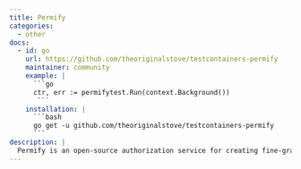 ```yaml
---
title: Permify
categories:
  - other
docs:
  - id: go
    url: https://github.com/theoriginalstove/testcontainers-permify
    maintainer: community
    example: |
      ```go
      ctr, err := permifytest.Run(context.Background())
       ```
    installation: |
      ```bash
      go get -u github.com/theoriginalstove/testcontainers-permify
      ```
description: |
  Permify is an open-source authorization service for creating fine-grained and scalable authorization systems.
---
```

